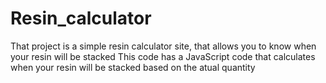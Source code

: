 # Resin_calculator
That project is a simple resin calculator site, that allows you to know when your resin will be stacked
This code has a JavaScript code that calculates when your resin will be stacked based on the atual quantity
